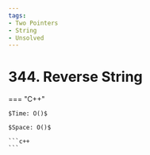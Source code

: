 ```yaml
---
tags:
- Two Pointers
- String
- Unsolved
---
```



# 344. Reverse String

=== "C++"

    $Time: O()$

    $Space: O()$

    ```c++
    ```